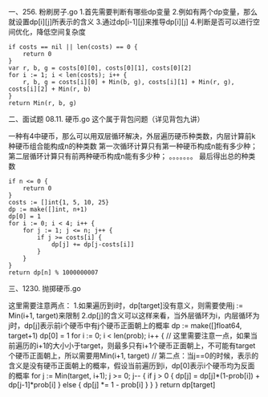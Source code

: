 一、256. 粉刷房子.go
1.首先需要判断有哪些dp变量
2.例如有两个dp变量，那么就设置dp[i][j]所表示的含义
3.通过dp[i-1][j]来推导dp[i][j]
4.判断是否可以进行空间优化，降低空间复杂度

	if costs == nil || len(costs) == 0 {
		return 0
	}
	var r, b, g = costs[0][0], costs[0][1], costs[0][2]
	for i := 1; i < len(costs); i++ {
		r, b, g = costs[i][0] + Min(b, g), costs[i][1] + Min(r, g), costs[i][2] + Min(r, b)
	}
	return Min(r, b, g)
	

二、面试题 08.11. 硬币.go
这个属于背包问题（详见背包九讲）

一种有4中硬币，那么可以用双层循环解决，外层遍历硬币种类数，内层计算前k种硬币组合能构成n的种类数
第一次循环计算只有第一种硬币构成n能有多少种；
第二层循环计算只有前两种硬币构成n能有多少种；
。。。。。。。
最后得出总的种类数

	if n <= 0 {
		return 0
	}
	costs := []int{1, 5, 10, 25}
	dp := make([]int, n+1)
	dp[0] = 1
	for i := 0; i < 4; i++ {
		for j := 1; j <= n; j++ {
			if j >= costs[i] {
				dp[j] += dp[j-costs[i]]
			}
		}
	}
	return dp[n] % 1000000007
	

三、1230. 抛掷硬币.go

这里需要注意两点：
1.如果遍历到i时，dp[target]没有意义，则需要使用j := Min(i+1, target)来限制
2.dp[j]的含义可以这样来看，当外层循环为i，内层循环为j时，dp[j]表示前i个硬币中有j个硬币正面朝上的概率
	dp := make([]float64, target+1)
	dp[0] = 1
	for i := 0; i < len(prob); i++ {
		// 这里需要注意一点，如果当前遍历的i+1的大小小于target，则最多只有i+1个硬币正面朝上，不可能有target个硬币正面朝上，所以需要用Min(i+1, target)
		// 第二点：当j==0的时候，表示的含义是没有硬币正面朝上的概率，假设当前遍历到i，dp[0]表示i个硬币均为反面的概率
		for j := Min(target, i+1); j >= 0; j-- {
			if j > 0 {
				dp[j] = dp[j]*(1-prob[i]) + dp[j-1]*prob[i]
			} else {
				dp[j] *= 1 - prob[i]
			}
		}
	}
	return dp[target]

